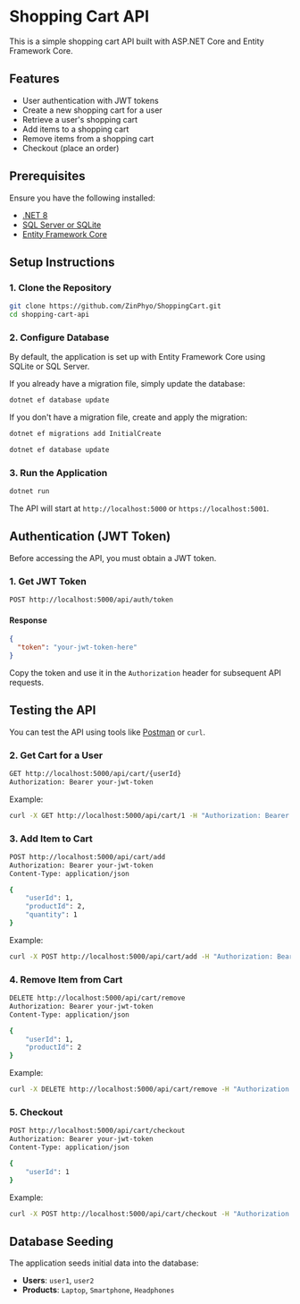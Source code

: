 # Shopping Cart API

This is a simple shopping cart API built with ASP.NET Core and Entity Framework Core.

## Features

- User authentication with JWT tokens
- Create a new shopping cart for a user
- Retrieve a user's shopping cart
- Add items to a shopping cart
- Remove items from a shopping cart
- Checkout (place an order)

## Prerequisites

Ensure you have the following installed:

- [.NET 8](https://dotnet.microsoft.com/)
- [SQL Server or SQLite](https://www.sqlite.org/download.html)
- [Entity Framework Core](https://learn.microsoft.com/en-us/ef/core/)

## Setup Instructions

### 1. Clone the Repository

```sh
git clone https://github.com/ZinPhyo/ShoppingCart.git
cd shopping-cart-api
```

### 2. Configure Database

By default, the application is set up with Entity Framework Core using SQLite or SQL Server.

If you already have a migration file, simply update the database:

```sh
dotnet ef database update
```

If you don't have a migration file, create and apply the migration:

```sh
dotnet ef migrations add InitialCreate
```

```sh
dotnet ef database update
```

### 3. Run the Application

```sh
dotnet run
```

The API will start at `http://localhost:5000` or `https://localhost:5001`.

## Authentication (JWT Token)

Before accessing the API, you must obtain a JWT token.

### **1. Get JWT Token**

```sh
POST http://localhost:5000/api/auth/token
```

#### **Response**

```json
{
  "token": "your-jwt-token-here"
}
```

Copy the token and use it in the `Authorization` header for subsequent API requests.

## Testing the API

You can test the API using tools like [Postman](https://www.postman.com/) or `curl`.

### 2. Get Cart for a User

```sh
GET http://localhost:5000/api/cart/{userId}
Authorization: Bearer your-jwt-token
```

Example:

```sh
curl -X GET http://localhost:5000/api/cart/1 -H "Authorization: Bearer your-jwt-token"
```

### 3. Add Item to Cart

```sh
POST http://localhost:5000/api/cart/add
Authorization: Bearer your-jwt-token
Content-Type: application/json

{
    "userId": 1,
    "productId": 2,
    "quantity": 1
}
```

Example:

```sh
curl -X POST http://localhost:5000/api/cart/add -H "Authorization: Bearer your-jwt-token" -H "Content-Type: application/json" -d '{"userId":1,"productId":2,"quantity":1}'
```

### 4. Remove Item from Cart

```sh
DELETE http://localhost:5000/api/cart/remove
Authorization: Bearer your-jwt-token
Content-Type: application/json

{
    "userId": 1,
    "productId": 2
}
```

Example:

```sh
curl -X DELETE http://localhost:5000/api/cart/remove -H "Authorization: Bearer your-jwt-token" -H "Content-Type: application/json" -d '{"userId":1,"productId":2}'
```

### 5. Checkout

```sh
POST http://localhost:5000/api/cart/checkout
Authorization: Bearer your-jwt-token
Content-Type: application/json

{
    "userId": 1
}
```

Example:

```sh
curl -X POST http://localhost:5000/api/cart/checkout -H "Authorization: Bearer your-jwt-token" -H "Content-Type: application/json" -d '{"userId":1}'
```

## Database Seeding

The application seeds initial data into the database:

- **Users**: `user1`, `user2`
- **Products**: `Laptop`, `Smartphone`, `Headphones`



